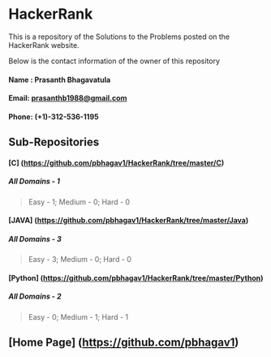 # HackerRank

This is a repository of the Solutions to the Problems posted on the HackerRank website.



Below is the contact information of the owner of this repository

        
	
####  Name : Prasanth Bhagavatula
        
####  Email: prasanthb1988@gmail.com
        
####  Phone: (+1)-312-536-1195


## Sub-Repositories

#### [C] (https://github.com/pbhagav1/HackerRank/tree/master/C)
##### All Domains - 1
  > Easy - 1; Medium - 0; Hard - 0

#### [JAVA] (https://github.com/pbhagav1/HackerRank/tree/master/Java)
##### All Domains - 3
  > Easy - 3; Medium - 0; Hard - 0

#### [Python] (https://github.com/pbhagav1/HackerRank/tree/master/Python)
##### All Domains - 2
  > Easy - 0; Medium - 1; Hard - 1


## [Home Page] (https://github.com/pbhagav1)